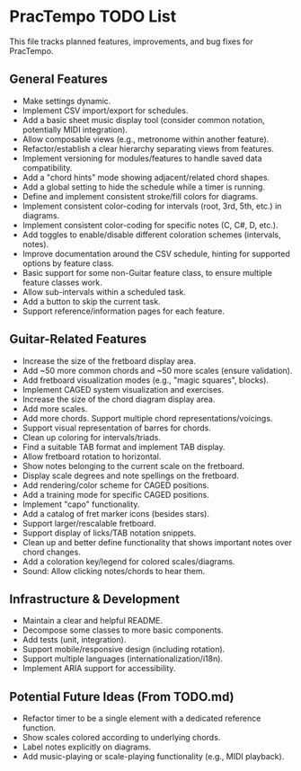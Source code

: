 # PracTempo TODO List

This file tracks planned features, improvements, and bug fixes for PracTempo.

## General Features

*   Make settings dynamic.
*   Implement CSV import/export for schedules.
*   Add a basic sheet music display tool (consider common notation, potentially MIDI integration).
*   Allow composable views (e.g., metronome within another feature).
*   Refactor/establish a clear hierarchy separating views from features.
*   Implement versioning for modules/features to handle saved data compatibility.
*   Add a "chord hints" mode showing adjacent/related chord shapes.
*   Add a global setting to hide the schedule while a timer is running.
*   Define and implement consistent stroke/fill colors for diagrams.
*   Implement consistent color-coding for intervals (root, 3rd, 5th, etc.) in diagrams.
*   Implement consistent color-coding for specific notes (C, C#, D, etc.).
*   Add toggles to enable/disable different coloration schemes (intervals, notes).
*   Improve documentation around the CSV schedule, hinting for supported options by feature class.
*   Basic support for some non-Guitar feature class, to ensure multiple feature classes work.
*   Allow sub-intervals within a scheduled task.
*   Add a button to skip the current task.
*   Support reference/information pages for each feature.

## Guitar-Related Features

*   Increase the size of the fretboard display area.
*   Add ~50 more common chords and ~50 more scales (ensure validation).
*   Add fretboard visualization modes (e.g., "magic squares", blocks).
*   Implement CAGED system visualization and exercises.
*   Increase the size of the chord diagram display area.
*   Add more scales.
*   Add more chords. Support multiple chord representations/voicings.
*   Support visual representation of barres for chords.
*   Clean up coloring for intervals/triads.
*   Find a suitable TAB format and implement TAB display.
*   Allow fretboard rotation to horizontal.
*   Show notes belonging to the current scale on the fretboard.
*   Display scale degrees and note spellings on the fretboard.
*   Add rendering/color scheme for CAGED positions.
*   Add a training mode for specific CAGED positions.
*   Implement "capo" functionality.
*   Add a catalog of fret marker icons (besides stars).
*   Support larger/rescalable fretboard.
*   Support display of licks/TAB notation snippets.
*   Clean up and better define functionality that shows important notes over chord changes.
*   Add a coloration key/legend for colored scales/diagrams.
*   Sound: Allow clicking notes/chords to hear them.

## Infrastructure & Development

*   Maintain a clear and helpful README.
*   Decompose some classes to more basic components.
*   Add tests (unit, integration).
*   Support mobile/responsive design (including rotation).
*   Support multiple languages (internationalization/i18n).
*   Implement ARIA support for accessibility.

## Potential Future Ideas (From TODO.md)

*   Refactor timer to be a single element with a dedicated reference function.
*   Show scales colored according to underlying chords.
*   Label notes explicitly on diagrams.
*   Add music-playing or scale-playing functionality (e.g., MIDI playback).
